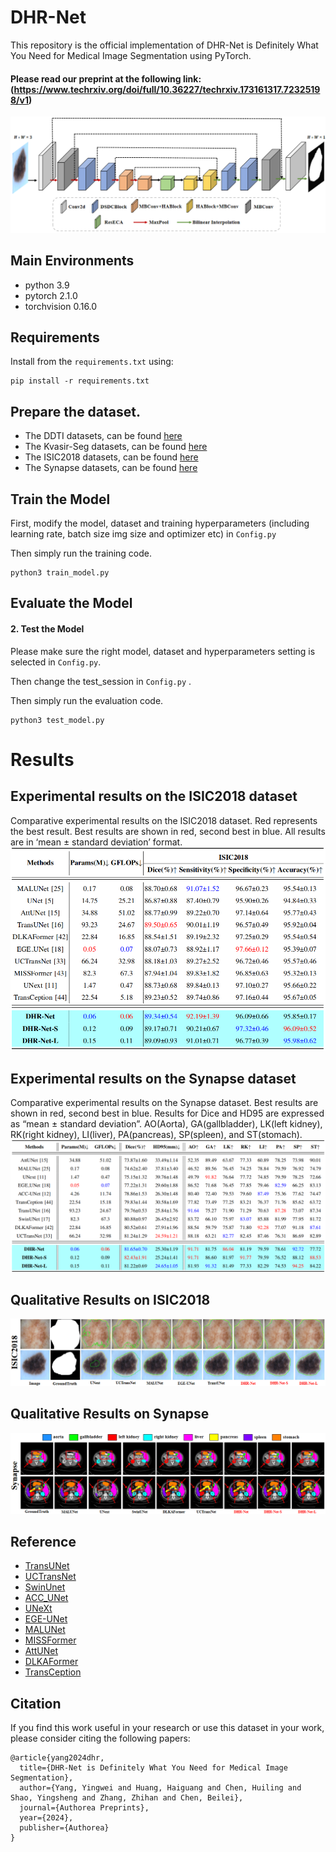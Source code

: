 # DHR-Net

This repository is the official implementation of DHR-Net is Definitely What You Need for
Medical Image Segmentation using PyTorch. 
#### Please read our preprint at the following link: (https://www.techrxiv.org/doi/full/10.36227/techrxiv.173161317.72325198/v1)

![DHR-Net](Fig/model.jpg)



## Main Environments

- python 3.9
- pytorch 2.1.0
- torchvision 0.16.0



## Requirements

Install from the `requirements.txt` using:

```
pip install -r requirements.txt
```



## Prepare the dataset.

- The DDTI datasets, can be found [here](https://drive.google.com/drive/folders/1za9f38XKx-VYPxxb_xx83Dpk-Wg3Yaw8?usp=sharing)
- The Kvasir-Seg  datasets, can be found [here](https://link.zhihu.com/?target=https%3A//datasets.simula.no/downloads/kvasir-seg.zip)
- The ISIC2018 datasets, can be found [here](https://challenge.isic-archive.com/data/)
- The Synapse datasets, can be found [here](https://drive.google.com/file/d/1vxZ_eqqyycFva3luuDKZSTtyfd8-Uv3B/view)




## Train the Model

First, modify the model, dataset and training hyperparameters (including learning rate, batch size img size and optimizer etc) in `Config.py`

Then simply run the training code.

```
python3 train_model.py
```



## Evaluate the Model

#### 2. Test the Model

Please make sure the right model, dataset and hyperparameters setting  is selected in `Config.py`. 

Then change the test_session in `Config.py` .

Then simply run the evaluation code.

```
python3 test_model.py
```

# Results
## Experimental results on the ISIC2018 dataset
Comparative experimental results on the ISIC2018 dataset. Red represents the best result. Best results are shown in red, second best in blue. All results are in ‘mean ± standard deviation’ format.
![DHR-Net](Fig/com_isic2018.jpg)

## Experimental results on the Synapse dataset
Comparative experimental results on the Synapse dataset. Best results are shown in red, second best in blue. Results for Dice and HD95 are expressed as “mean ± standard deviation”. AO(Aorta), GA(gallbladder), LK(left kidney), RK(right kidney), LI(liver), PA(pancreas), SP(spleen), and ST(stomach).
![DHR-Net](Fig/com_synapse.jpg)

## Qualitative Results on ISIC2018
![DHR-Net](Fig/qual_2018.jpg)

## Qualitative Results on Synapse
![DHR-Net](Fig/qual_Synapse.jpg)




## Reference
- [TransUNet](https://github.com/Beckschen/TransUNet)
- [UCTransNet](https://github.com/McGregorWwww/UCTransNet)
- [SwinUnet](https://github.com/HuCaoFighting/Swin-Unet)
- [ACC_UNet](https://github.com/qubvel/segmentation_models.pytorch)
- [UNeXt](https://github.com/jeya-maria-jose/UNeXt-pytorch)
- [EGE-UNet](https://github.com/JCruan519/EGE-UNet)
- [MALUNet](https://github.com/JCruan519/MALUNet)
- [MISSFormer](https://github.com/ZhifangDeng/MISSFormer)
- [AttUNet](https://github.com/ozan-oktay/Attention-Gated-Networks)
- [DLKAFormer](https://github.com/xmindflow/deformableLKA)
- [TransCeption](https://github.com/xmindflow/TransCeption)


## Citation

If you find this work useful in your research or use this dataset in your work, please consider citing the following papers:
```
@article{yang2024dhr,
  title={DHR-Net is Definitely What You Need for Medical Image Segmentation},
  author={Yang, Yingwei and Huang, Haiguang and Chen, Huiling and Shao, Yingsheng and Zhang, Zhihan and Chen, Beilei},
  journal={Authorea Preprints},
  year={2024},
  publisher={Authorea}
}
```

